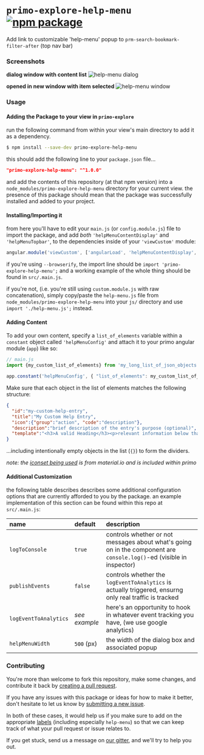 # `primo-explore-help-menu` [![npm package](https://img.shields.io/npm/v/primo-explore-help-menu.svg)](https://www.npmjs.com/package/primo-explore-help-menu)

Add link to customizable 'help-menu' popup to `prm-search-bookmark-filter-after` (top nav bar)


### Screenshots

**dialog window with content list**
![help-menu dialog](https://github.com/bulib/primo-explore-bu/blob/master/packages/help-menu/img/help-menu_dialog.png)

**opened in new window with item selected**
![help-menu window](https://github.com/bulib/primo-explore-bu/blob/master/packages/help-menu/img/help-menu_window.png)


### Usage

#### Adding the Package to your view in `primo-explore` 

run the following command from within your view's main directory to add it as a dependency.

```bash
$ npm install --save-dev primo-explore-help-menu
```

this should add the following line to your `package.json` file...
```json
"primo-explore-help-menu": "^1.0.0"
```

and add the contents of this repository (at that npm version) into a `node_modules/primo-explore-help-menu` 
  directory for your current view. the presence of this package should mean that the package was successfully 
  installed and added to your project.

#### Installing/Importing it 

from here you'll have to edit your `main.js` (or `config.module.js`) file to import the package, and add
   _both_ `'helpMenuContentDisplay'` and `'helpMenuTopbar'`, to the dependencies inside of your 
   `'viewCustom'` module:

```js
angular.module('viewCustom', ['angularLoad', 'helpMenuContentDisplay',  'helpMenuTopbar'])
``` 
  
if you're using `--browserify`, the import line should be `import 'primo-explore-help-menu';` and a working example 
  of the whole thing should be found in `src/.main.js`.

if you're not, (i.e. you're still using `custom.module.js` with raw concatenation), simply copy/paste the 
  `help-menu.js` file from `node_modules/primo-explore-help-menu` into your `js/` directory and use
  `import './help-menu.js';` instead. 

#### Adding Content 

To add your own content, specify a `list_of_elements` variable within a `constant` object called `'helpMenuConfig'` and attach it 
  to your primo angular module (`app`) like so:

```js
// main.js
import {my_custom_list_of_elements} from 'my_long_list_of_json_objects';

app.constant('helpMenuConfig', { "list_of_elements": my_custom_list_of_elements });
```

Make sure that each object in the list of elements matches the following structure:
```json
{
  "id":"my-custom-help-entry",
  "title":"My Custom Help Entry",
  "icon":{"group":"action", "code":"description"},
  "description":"brief description of the entry's purpose (optional)",
  "template":"<h3>A valid Heading</h3><p>relevant information below that heading</p>"
}
```

...including intentionally empty objects in the list (`{}`) to form the dividers.

_note: the [iconset being used](https://material.io/tools/icons/) is from material.io and is included within primo_


#### Additional Customization

the following table describes describes some additional configuration options that are currently afforded to 
  you by the package. an example implementation of this section can be found within this repo at `src/.main.js`:

|name|default|description|
|:------|:-----|:----------|
|`logToConsole`|`true`|controls whether or not messages about what's going on in the component are `console.log()`-ed (visible in inspector)|
|`publishEvents`|`false`|controls whether the `logEventToAnalytics` is actually triggered, ensurng only real traffic is tracked|
|`logEventToAnalytics`|_see example_|here's an opportunity to hook in whatever event tracking you have, (we use google analytics)|
|`helpMenuWidth`|`500` (px)|the width of the dialog box and associated popup|

### Contributing

You're more than welcome to fork this repository, make some changes, and contribute it back by 
  [creating a pull request](https://github.com/bulib/primo-explore-bu/compare). 

If you have any issues with this package or ideas for how to make it better, don't hesitate to let us know by 
  [submitting a new issue](https://github.com/bulib/primo-explore-bu/issues/new).

In both of these cases, it would help us if you make sure to add on the appropriate 
  [labels](https://github.com/bulib/primo-explore-bu/labels) (including especially `help-menu`) so that we 
  can keep track of what your pull request or issue relates to.

If you get stuck, send us a message on [our gitter](https://gitter.im/bulib/developers), and we'll try to help you out.